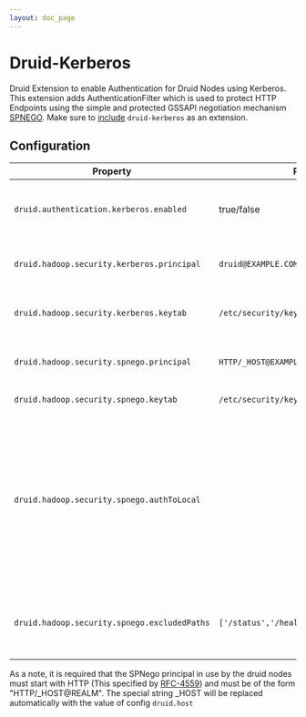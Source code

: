 ```yaml
---
layout: doc_page
---
```


# Druid-Kerberos

Druid Extension to enable Authentication for Druid Nodes using Kerberos.
This extension adds AuthenticationFilter which is used to protect HTTP Endpoints using the simple and protected GSSAPI negotiation mechanism [SPNEGO](https://en.wikipedia.org/wiki/SPNEGO). 
Make sure to [include](../../operations/including-extensions.html) `druid-kerberos` as an extension.


## Configuration

|Property|Possible Values|Description|Default|required|
|--------|---------------|-----------|-------|--------|
|`druid.authentication.kerberos.enabled`|true/false||Must be set to 'true' to enable kerberos authetication.|false|Yes|
|`druid.hadoop.security.kerberos.principal`|`druid@EXAMPLE.COM`| Principal user name, used for internal node communication|empty|Yes|
|`druid.hadoop.security.kerberos.keytab`|`/etc/security/keytabs/druid.headlessUser.keytab`|Path to keytab file used for internal node communication|empty|Yes|
|`druid.hadoop.security.spnego.principal`|`HTTP/_HOST@EXAMPLE.COM`| SPNego service principal used by druid nodes|empty|Yes|
|`druid.hadoop.security.spnego.keytab`|`/etc/security/keytabs/spnego.service.keytab`|SPNego service keytab|empty|Yes|
|`druid.hadoop.security.spnego.authToLocal`||It allows you to set a general rule for mapping principal names to local user names. It will be used if there is not an explicit mapping for the principal name that is being translated.|DEFAULT|No|
|`druid.hadoop.security.spnego.excludedPaths`|`['/status','/health']`| Array of HTTP paths which which does NOT need to be authenticated.|None|No|

As a note, it is required that the SPNego principal in use by the druid nodes must start with HTTP (This specified by [RFC-4559](https://tools.ietf.org/html/rfc4559)) and must be of the form "HTTP/_HOST@REALM". 
The special string _HOST will be replaced automatically with the value of config `druid.host`




